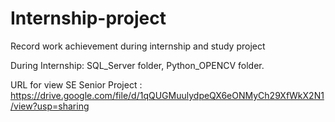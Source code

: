 # Internship-project
Record work achievement during internship and study project

During Internship: SQL_Server folder, Python_OPENCV folder.

URL for view SE Senior Project : https://drive.google.com/file/d/1qQUGMuulydpeQX6eONMyCh29XfWkX2N1/view?usp=sharing
